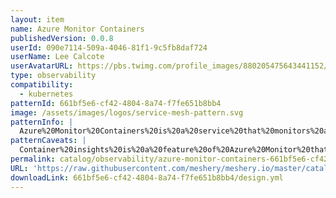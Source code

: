 ```yaml
---
layout: item
name: Azure Monitor Containers
publishedVersion: 0.0.8
userId: 090e7114-509a-4046-81f1-9c5fb8daf724
userName: Lee Calcote
userAvatarURL: https://pbs.twimg.com/profile_images/880205475643441152/V_vhfnzb_400x400.jpg
type: observability
compatibility:
  - kubernetes
patternId: 661bf5e6-cf42-4804-8a74-f7fe651b8bb4
image: /assets/images/logos/service-mesh-pattern.svg
patternInfo: |
  Azure%20Monitor%20Containers%20is%20a%20service%20that%20monitors%20and%20provides%20insights%20into%20the%20performance%20and%20health%20of%20Azure%20container%20apps%20and%20Kubernetes%20clusters%3A%0A%0A-%20Container%20insights%0ACollects%20and%20analyzes%20container%20logs%20and%20metric%20data%20from%20Azure%20Kubernetes%20clusters.%20It%20supports%20Azure%20Kubernetes%20Service%20(AKS)%2C%20Azure%20Arc-enabled%20Kubernetes%20clusters%2C%20and%20Windows%20Server%202022.%20%0A%0A-%20Metric%20data%20collection%0ARegularly%20collects%20metric%20data%20from%20container%20apps%20to%20help%20users%20understand%20their%20performance%20and%20health.%20Users%20can%20visualize%20the%20data%20in%20the%20Azure%20portal's%20metrics%20explorer.%20%0A%0A%0A-%20Hybrid%20Kubernetes%20monitoring%0ASupports%20monitoring%20Kubernetes%20clusters%20on-premises%20and%20on%20Azure%20Stack%20with%20AKS%20Engine.%20Users%20can%20install%20the%20container%20agent%20with%20their%20AKS%20workloads%20to%20create%20alerts%20and%20gain%20insights%20into%20the%20performance%20of%20their%20on-premises%20workloads.%20%0A%0A-%20Log%20streaming%0AAllows%20users%20to%20view%20streaming%20system%20and%20console%20logs%20from%20a%20container%20in%20near%20real-time.%20
patternCaveats: |
  Container%20insights%20is%20a%20feature%20of%20Azure%20Monitor%20that%20collects%20and%20analyzes%20container%20logs%20from%20Azure%20Kubernetes%20clusters%20or%20Azure%20Arc-enabled%20Kubernetes%20clusters%20and%20their%20components.%20You%20can%20analyze%20the%20collected%20data%20for%20the%20different%20components%20in%20your%20cluster%20with%20a%20collection%20of%20views%20and%20prebuilt%20workbooks.
permalink: catalog/observability/azure-monitor-containers-661bf5e6-cf42-4804-8a74-f7fe651b8bb4.html
URL: 'https://raw.githubusercontent.com/meshery/meshery.io/master/catalog/661bf5e6-cf42-4804-8a74-f7fe651b8bb4/0.0.8/design.yml'
downloadLink: 661bf5e6-cf42-4804-8a74-f7fe651b8bb4/design.yml
---
```

